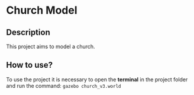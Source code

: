 # Church Model

## Description
This project aims to model a church.

## How to use? 
To use the project it is necessary to open the **terminal** in the project folder and run the command:
`gazebo church_v3.world`

